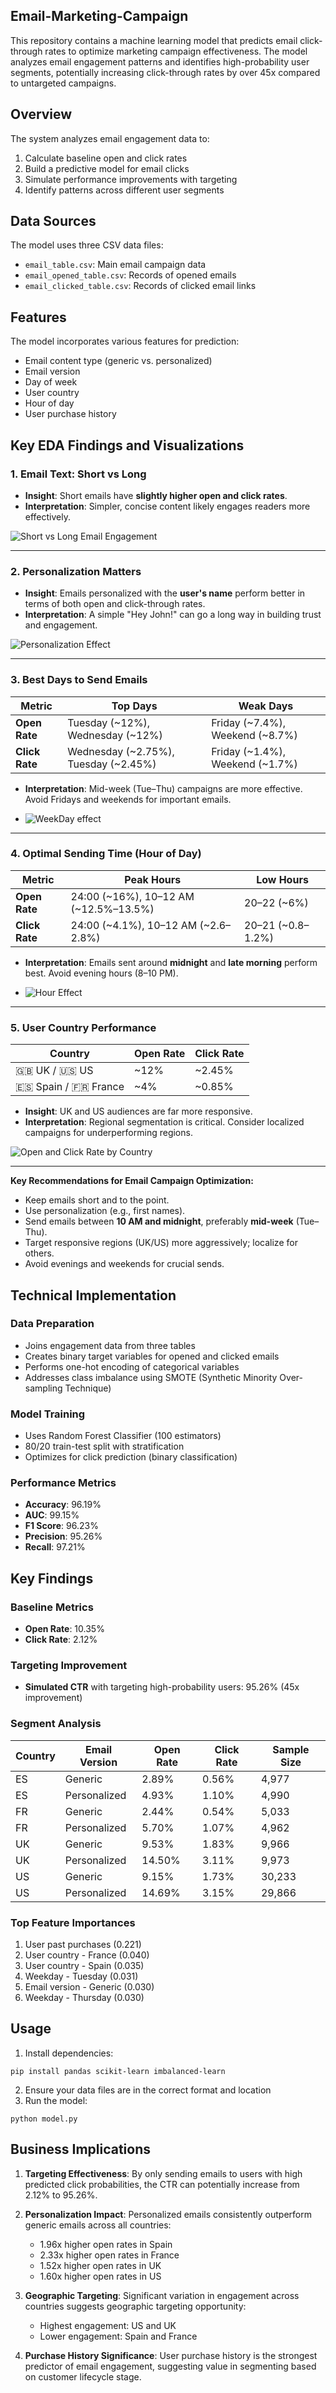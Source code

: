 ## Email-Marketing-Campaign

This repository contains a machine learning model that predicts email click-through rates to optimize marketing campaign effectiveness. The model analyzes email engagement patterns and identifies high-probability user segments, potentially increasing click-through rates by over 45x compared to untargeted campaigns.

## Overview

The system analyzes email engagement data to:
1. Calculate baseline open and click rates
2. Build a predictive model for email clicks
3. Simulate performance improvements with targeting
4. Identify patterns across different user segments

## Data Sources

The model uses three CSV data files:
- `email_table.csv`: Main email campaign data
- `email_opened_table.csv`: Records of opened emails
- `email_clicked_table.csv`: Records of clicked email links

## Features

The model incorporates various features for prediction:
- Email content type (generic vs. personalized)
- Email version
- Day of week
- User country
- Hour of day
- User purchase history

## Key EDA Findings and Visualizations

### 1. Email Text: Short vs Long

- **Insight**: Short emails have **slightly higher open and click rates**.
- **Interpretation**: Simpler, concise content likely engages readers more effectively.

![Short vs Long Email Engagement](https://raw.githubusercontent.com/sayan112207/Email-Marketing-Campaign/refs/heads/main/images/email_text.png)

---

### 2. Personalization Matters

- **Insight**: Emails personalized with the **user's name** perform better in terms of both open and click-through rates.
- **Interpretation**: A simple "Hey John!" can go a long way in building trust and engagement.

![Personalization Effect](https://raw.githubusercontent.com/sayan112207/Email-Marketing-Campaign/refs/heads/main/images/email_version.png)

---

### 3. Best Days to Send Emails

| Metric | Top Days | Weak Days |
|--------|----------|-----------|
| **Open Rate** | Tuesday (~12%), Wednesday (~12%) | Friday (~7.4%), Weekend (~8.7%) |
| **Click Rate** | Wednesday (~2.75%), Tuesday (~2.45%) | Friday (~1.4%), Weekend (~1.7%) |

- **Interpretation**: Mid-week (Tue–Thu) campaigns are more effective. Avoid Fridays and weekends for important emails.

- ![WeekDay effect](https://raw.githubusercontent.com/sayan112207/Email-Marketing-Campaign/refs/heads/main/images/weekday.png)

---

### 4. Optimal Sending Time (Hour of Day)

| Metric | Peak Hours | Low Hours |
|--------|------------|-----------|
| **Open Rate** | 24:00 (~16%), 10–12 AM (~12.5%–13.5%) | 20–22 (~6%) |
| **Click Rate** | 24:00 (~4.1%), 10–12 AM (~2.6–2.8%) | 20–21 (~0.8–1.2%) |

- **Interpretation**: Emails sent around **midnight** and **late morning** perform best. Avoid evening hours (8–10 PM).

- ![Hour Effect](https://raw.githubusercontent.com/sayan112207/Email-Marketing-Campaign/refs/heads/main/images/by_hour.png)

---

### 5. User Country Performance

| Country | Open Rate | Click Rate |
|---------|-----------|------------|
| 🇬🇧 UK / 🇺🇸 US | ~12% | ~2.45% |
| 🇪🇸 Spain / 🇫🇷 France | ~4% | ~0.85% |

- **Insight**: UK and US audiences are far more responsive.
- **Interpretation**: Regional segmentation is critical. Consider localized campaigns for underperforming regions.

![Open and Click Rate by Country](https://raw.githubusercontent.com/sayan112207/Email-Marketing-Campaign/refs/heads/main/images/by_country.png)

---

**Key Recommendations for Email Campaign Optimization:**

- Keep emails short and to the point.
- Use personalization (e.g., first names).
- Send emails between **10 AM and midnight**, preferably **mid-week** (Tue–Thu).
- Target responsive regions (UK/US) more aggressively; localize for others.
- Avoid evenings and weekends for crucial sends.

## Technical Implementation

### Data Preparation
- Joins engagement data from three tables
- Creates binary target variables for opened and clicked emails
- Performs one-hot encoding of categorical variables
- Addresses class imbalance using SMOTE (Synthetic Minority Over-sampling Technique)

### Model Training
- Uses Random Forest Classifier (100 estimators)
- 80/20 train-test split with stratification
- Optimizes for click prediction (binary classification)

### Performance Metrics
- **Accuracy**: 96.19%
- **AUC**: 99.15%
- **F1 Score**: 96.23%
- **Precision**: 95.26%
- **Recall**: 97.21%

## Key Findings

### Baseline Metrics
- **Open Rate**: 10.35%
- **Click Rate**: 2.12%

### Targeting Improvement
- **Simulated CTR** with targeting high-probability users: 95.26% (45x improvement)

### Segment Analysis
| Country | Email Version | Open Rate | Click Rate | Sample Size |
|---------|--------------|-----------|------------|-------------|
| ES      | Generic      | 2.89%     | 0.56%      | 4,977       |
| ES      | Personalized | 4.93%     | 1.10%      | 4,990       |
| FR      | Generic      | 2.44%     | 0.54%      | 5,033       |
| FR      | Personalized | 5.70%     | 1.07%      | 4,962       |
| UK      | Generic      | 9.53%     | 1.83%      | 9,966       |
| UK      | Personalized | 14.50%    | 3.11%      | 9,973       |
| US      | Generic      | 9.15%     | 1.73%      | 30,233      |
| US      | Personalized | 14.69%    | 3.15%      | 29,866      |

### Top Feature Importances
1. User past purchases (0.221)
2. User country - France (0.040)
3. User country - Spain (0.035)
4. Weekday - Tuesday (0.031)
5. Email version - Generic (0.030)
6. Weekday - Thursday (0.030)

## Usage

1. Install dependencies:
```
pip install pandas scikit-learn imbalanced-learn
```

2. Ensure your data files are in the correct format and location
3. Run the model:
```
python model.py
```

## Business Implications

1. **Targeting Effectiveness**: By only sending emails to users with high predicted click probabilities, the CTR can potentially increase from 2.12% to 95.26%.

2. **Personalization Impact**: Personalized emails consistently outperform generic emails across all countries:
   - 1.96x higher open rates in Spain
   - 2.33x higher open rates in France
   - 1.52x higher open rates in UK
   - 1.60x higher open rates in US

3. **Geographic Targeting**: Significant variation in engagement across countries suggests geographic targeting opportunity:
   - Highest engagement: US and UK
   - Lower engagement: Spain and France

4. **Purchase History Significance**: User purchase history is the strongest predictor of email engagement, suggesting value in segmenting based on customer lifecycle stage.
